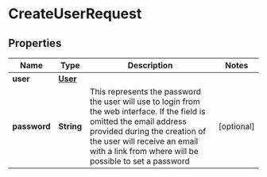 

# CreateUserRequest

## Properties

Name | Type | Description | Notes
------------ | ------------- | ------------- | -------------
**user** | [**User**](User.md) |  | 
**password** | **String** | This represents the password the user will use to login from the web interface. If the field is omitted the email address provided during the creation of the user will receive an email with a link from where will be possible to set a password  |  [optional]



